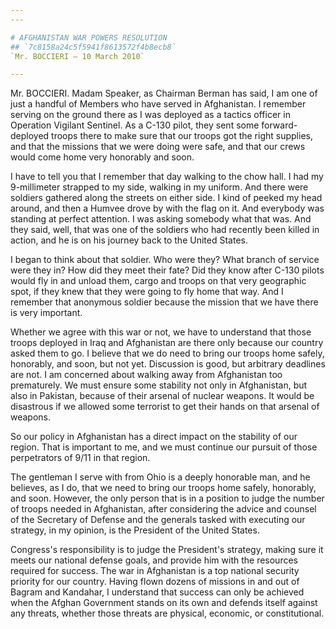 ```yaml
---
---

# AFGHANISTAN WAR POWERS RESOLUTION
## `7c8158a24c5f5941f8613572f4b8ecb8`
`Mr. BOCCIERI — 10 March 2010`

---
```



Mr. BOCCIERI. Madam Speaker, as Chairman Berman has said, I am one of 
just a handful of Members who have served in Afghanistan. I remember 
serving on the ground there as I was deployed as a tactics officer in 
Operation Vigilant Sentinel. As a C-130 pilot, they sent some forward-
deployed troops there to make sure that our troops got the right 
supplies, and that the missions that we were doing were safe, and that 
our crews would come home very honorably and soon.

I have to tell you that I remember that day walking to the chow hall. 
I had my 9-millimeter strapped to my side, walking in my uniform. And 
there were soldiers gathered along the streets on either side. I kind 
of peeked my head around, and then a Humvee drove by with the flag on 
it. And everybody was standing at perfect attention. I was asking 
somebody what that was. And they said, well, that was one of the 
soldiers who had recently been killed in action, and he is on his 
journey back to the United States.

I began to think about that soldier. Who were they? What branch of 
service were they in? How did they meet their fate? Did they know after 
C-130 pilots would fly in and unload them, cargo and troops on that 
very geographic spot, if they knew that they were going to fly home 
that way. And I remember that anonymous soldier because the mission 
that we have there is very important.



Whether we agree with this war or not, we have to understand that 
those troops deployed in Iraq and Afghanistan are there only because 
our country asked them to go. I believe that we do need to bring our 
troops home safely, honorably, and soon, but not yet. Discussion is 
good, but arbitrary deadlines are not. I am concerned about walking 
away from Afghanistan too prematurely. We must ensure some stability 
not only in Afghanistan, but also in Pakistan, because of their arsenal 
of nuclear weapons. It would be disastrous if we allowed some terrorist 
to get their hands on that arsenal of weapons.

So our policy in Afghanistan has a direct impact on the stability of 
our region. That is important to me, and we must continue our pursuit 
of those perpetrators of 9/11 in that region.

The gentleman I serve with from Ohio is a deeply honorable man, and 
he believes, as I do, that we need to bring our troops home safely, 
honorably, and soon. However, the only person that is in a position to 
judge the number of troops needed in Afghanistan, after considering the 
advice and counsel of the Secretary of Defense and the generals tasked 
with executing our strategy, in my opinion, is the President of the 
United States.

Congress's responsibility is to judge the President's strategy, 
making sure it meets our national defense goals, and provide him with 
the resources required for success. The war in Afghanistan is a top 
national security priority for our country. Having flown dozens of 
missions in and out of Bagram and Kandahar, I understand that success 
can only be achieved when the Afghan Government stands on its own and 
defends itself against any threats, whether those threats are physical, 
economic, or constitutional.